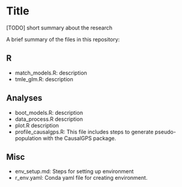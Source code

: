 # Title 

[TODO] short summary about the research


A brief summary of the files in this repository: 

## R

- match_models.R: description
- tmle_glm.R: description

## Analyses
- boot_models.R: description
- data_process.R description
- plot.R description
- profile_causalgps.R: This file includes steps to generate pseudo-population 
with the CausalGPS package. 

## Misc
- env_setup.md: Steps for setting up environment
- r_env.yaml: Conda yaml file for creating environment.
